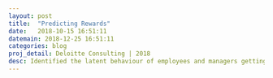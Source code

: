 ```yaml
---
layout: post
title:  "Predicting Rewards"
date:   2018-10-15 16:51:11
datemain: 2018-12-25 16:51:11
categories: blog
proj_detail: Deloitte Consulting | 2018
desc: Identified the latent behaviour of employees and managers getting rewards for performance so as to predict the deserving candidates for awards and type of award they should receive based on their performance and nature of managers who had nominated them. Estimated Cost Benefit for the company is $24,540,000 Anually.
---
```

